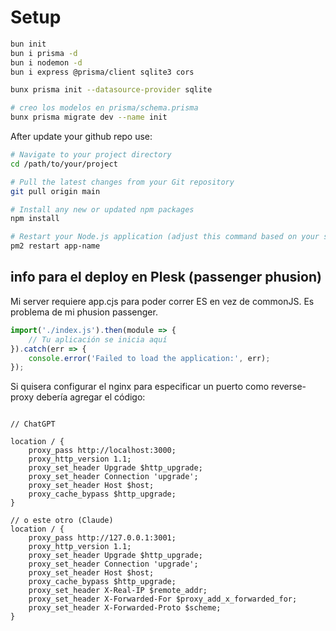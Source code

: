 # Setup


```bash
bun init
bun i prisma -d
bun i nodemon -d
bun i express @prisma/client sqlite3 cors

bunx prisma init --datasource-provider sqlite

# creo los modelos en prisma/schema.prisma 
bunx prisma migrate dev --name init
```

After update your github repo use:

```bash
# Navigate to your project directory
cd /path/to/your/project

# Pull the latest changes from your Git repository
git pull origin main

# Install any new or updated npm packages
npm install

# Restart your Node.js application (adjust this command based on your setup)
pm2 restart app-name
```

## info para el deploy en Plesk (passenger phusion)

Mi server requiere app.cjs para poder correr ES en vez de commonJS. Es problema de mi phusion passenger. 
    
```js
import('./index.js').then(module => {
    // Tu aplicación se inicia aquí
}).catch(err => {
    console.error('Failed to load the application:', err);
});
```

Si quisera configurar el nginx para especificar un puerto como reverse-proxy debería agregar el código:

```nginx

// ChatGPT

location / {
    proxy_pass http://localhost:3000;
    proxy_http_version 1.1;
    proxy_set_header Upgrade $http_upgrade;
    proxy_set_header Connection 'upgrade';
    proxy_set_header Host $host;
    proxy_cache_bypass $http_upgrade;
}

// o este otro (Claude)
location / {
	proxy_pass http://127.0.0.1:3001;
	proxy_http_version 1.1;
	proxy_set_header Upgrade $http_upgrade;
	proxy_set_header Connection 'upgrade';
	proxy_set_header Host $host;
	proxy_cache_bypass $http_upgrade;
	proxy_set_header X-Real-IP $remote_addr;
	proxy_set_header X-Forwarded-For $proxy_add_x_forwarded_for;
	proxy_set_header X-Forwarded-Proto $scheme;
}
```
